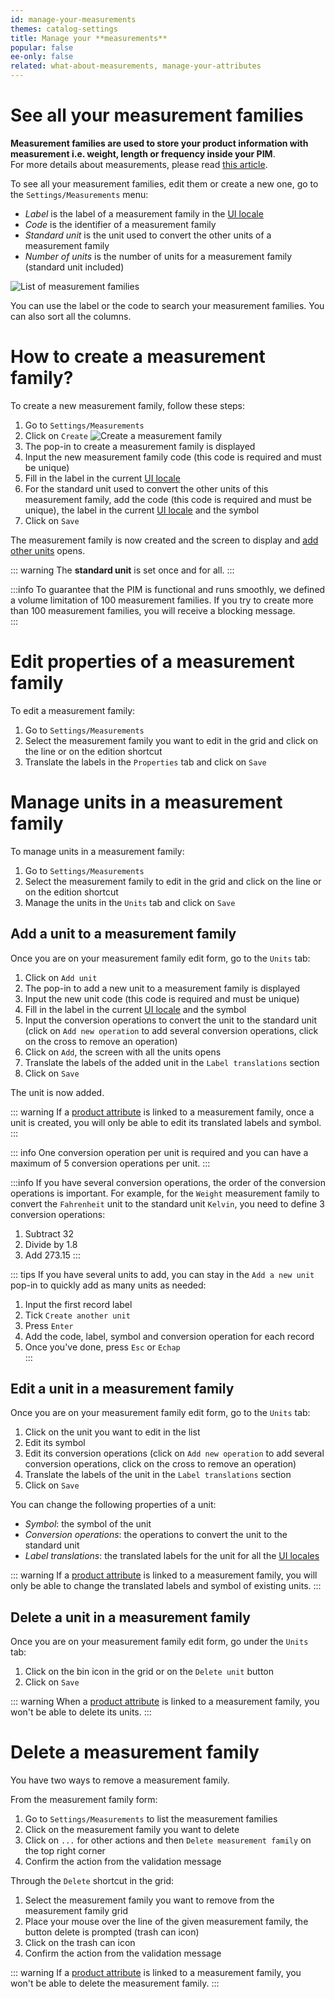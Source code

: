 ```yaml
---
id: manage-your-measurements
themes: catalog-settings
title: Manage your **measurements**
popular: false
ee-only: false
related: what-about-measurements, manage-your-attributes
---
```


# See all your measurement families

**Measurement families are used to store your product information with measurement i.e. weight, length or frequency inside your PIM**.    
For more details about measurements, please read [this article](what-about-measurements.html).  

To see all your measurement families, edit them or create a new one, go to the `Settings/Measurements` menu:
- *Label* is the label of a measurement family in the [UI locale](manage-your-account.html#your-interface-default-language)
- *Code* is the identifier of a measurement family
- *Standard unit* is the unit used to convert the other units of a measurement family
- *Number of units* is the number of units for a measurement family (standard unit included)

![List of measurement families](../img/Settings_Measurement_Families.png)

You can use the label or the code to search your measurement families. You can also sort all the columns. 

# How to create a measurement family?

To create a new measurement family, follow these steps:
1.  Go to `Settings/Measurements`
1.  Click on `Create`
![Create a measurement family](../img/Settings_Measurement_Families_Create.png)
1.  The pop-in to create a measurement family is displayed
1.  Input the new measurement family code (this code is required and must be unique)
1.  Fill in the label in the current [UI locale](manage-your-account.html#your-interface-default-language)
1.  For the standard unit used to convert the other units of this measurement family, add the code (this code is required and must be unique), the label in the current [UI locale](manage-your-account.html#your-interface-default-language) and the symbol
1.  Click on `Save`

The measurement family is now created and the screen to display and [add other units](#manage-units-in-a-measurement-family) opens.

::: warning
The **standard unit** is set once and for all.
:::

:::info
To guarantee that the PIM is functional and runs smoothly, we defined a volume limitation of 100 measurement families. If you try to create more than 100 measurement families, you will receive a blocking message.  
:::

# Edit properties of a measurement family
To edit a measurement family:
1.  Go to `Settings/Measurements`
2.  Select the measurement family you want to edit in the grid and click on the line or on the edition shortcut
3.  Translate the labels in the `Properties` tab and click on `Save`

# Manage units in a measurement family
To manage units in a measurement family:
1.  Go to `Settings/Measurements`
2.  Select the measurement family to edit in the grid and click on the line or on the edition shortcut
3.  Manage the units in the `Units` tab and click on `Save`

## Add a unit to a measurement family
Once you are on your measurement family edit form, go to the `Units` tab:
1.  Click on `Add unit`
1.  The pop-in to add a new unit to a measurement family is displayed
1.  Input the new unit code (this code is required and must be unique)
1.  Fill in the label in the current [UI locale](manage-your-account.html#your-interface-default-language) and the symbol
1.  Input the conversion operations to convert the unit to the standard unit (click on `Add new operation` to add several conversion operations, click on the cross to remove an operation)
1.  Click on `Add`, the screen with all the units opens
1.  Translate the labels of the added unit in the `Label translations` section
1.  Click on `Save`

The unit is now added.

::: warning
If a [product attribute](manage-your-attributes.html#create-an-attribute) is linked to a measurement family, once a unit is created, you will only be able to edit its translated labels and symbol.
:::

::: info
One conversion operation per unit is required and you can have a maximum of 5 conversion operations per unit.
:::

:::info
If you have several conversion operations, the order of the conversion operations is important.
For example, for the `Weight` measurement family to convert the `Fahrenheit` unit to the standard unit `Kelvin`, you need to define 3 conversion operations:
1. Subtract 32
2. Divide by 1.8
3. Add 273.15
:::

::: tips
If you have several units to add, you can stay in the `Add a new unit` pop-in to quickly add as many units as needed:
1. Input the first record label
1. Tick `Create another unit`
1. Press `Enter`
1. Add the code, label, symbol and conversion operation for each record
1. Once you've done, press `Esc` or `Echap`   
:::

## Edit a unit in a measurement family
Once you are on your measurement family edit form, go to the `Units` tab:
1.  Click on the unit you want to edit in the list
1.  Edit its symbol
1.  Edit its conversion operations (click on `Add new operation` to add several conversion operations, click on the cross to remove an operation)
1.  Translate the labels of the unit in the `Label translations` section
1.  Click on `Save`

You can change the following properties of a unit:
- *Symbol*: the symbol of the unit
- *Conversion operations*: the operations to convert the unit to the standard unit
- *Label translations*: the translated labels for the unit for all the [UI locales](manage-your-account.html#your-interface-default-language)

::: warning
If a [product attribute](manage-your-attributes.html#create-an-attribute) is linked to a measurement family, you will only be able to change the translated labels and symbol of existing units.
:::

## Delete a unit in a measurement family
Once you are on your measurement family edit form, go under the `Units` tab:
1.  Click on the bin icon in the grid or on the `Delete unit` button
1.  Click on `Save`

::: warning
When a [product attribute](manage-your-attributes.html#create-an-attribute) is linked to a measurement family, you won't be able to delete its units.
:::

# Delete a measurement family

You have two ways to remove a measurement family.

From the measurement family form:
1. Go to `Settings/Measurements` to list the measurement families
1. Click on the measurement family you want to delete
1. Click on `...` for other actions and then `Delete measurement family` on the top right corner
1. Confirm the action from the validation message

Through the `Delete` shortcut in the grid:
1. Select the measurement family you want to remove from the measurement family grid
1. Place your mouse over the line of the given measurement family, the button delete is prompted (trash can icon)
1. Click on the trash can icon
1. Confirm the action from the validation message

::: warning
If a [product attribute](manage-your-attributes.html#create-an-attribute) is linked to a measurement family, you won't be able to delete the measurement family.
:::
